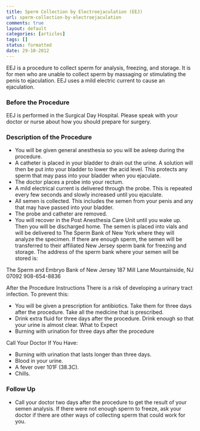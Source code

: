 ```yaml
---
title: Sperm Collection by Electroejaculation (EEJ) 
url: sperm-collection-by-electroejaculation
comments: true
layout: default
categories: [articles]
tags: []
status: formatted
date: 29-10-2012
---
```

EEJ is a procedure to collect sperm for analysis, freezing, and storage. It is for men who are unable to collect sperm by massaging or stimulating the penis to ejaculation. EEJ uses a mild electric current to cause an ejaculation.

### Before the Procedure
EEJ is performed in the Surgical Day Hospital. Please speak with your doctor or nurse about how you should prepare for surgery.

### Description of the Procedure

* You will be given general anesthesia so you will be asleep during the procedure.
* A catheter is placed in your bladder to drain out the urine. A solution will then be put into your bladder to lower the acid level. This protects any sperm that may pass into your bladder when you ejaculate.
* The doctor places a probe into your rectum.
* A mild electrical current is delivered through the probe. This is repeated every few seconds and slowly increased until you ejaculate.
* All semen is collected. This includes the semen from your penis and any that may have passed into your bladder.
* The probe and catheter are removed.
* You will recover in the Post Anesthesia Care Unit until you wake up. Then you will be discharged home.
The semen is placed into vials and will be delivered to The Sperm Bank of New York where they will analyze the specimen. If there are enough sperm, the semen will be transferred to their affiliated New Jersey sperm bank for freezing and storage. The address of the sperm bank where your semen will be stored is:

The Sperm and Embryo Bank of New Jersey
187 Mill Lane
Mountainside, NJ  07092
908-654-8836

After the Procedure
Instructions
There is a risk of developing a urinary tract infection. To prevent this:

* You will be given a prescription for antibiotics. Take them for three days after the procedure. Take all the medicine that is prescribed.
* Drink extra fluid for three days after the procedure. Drink enough so that your urine is almost clear.
What to Expect
* Burning with urination for three days after the procedure

Call Your Doctor If You Have:

* Burning with urination that lasts longer than three days.
* Blood in your urine.
* A fever over 101F (38.3C).
* Chills.

### Follow Up
* Call your doctor two days after the procedure to get the result of your semen analysis. If there were not enough sperm to freeze, ask your doctor if there are other ways of collecting sperm that could work for you.
